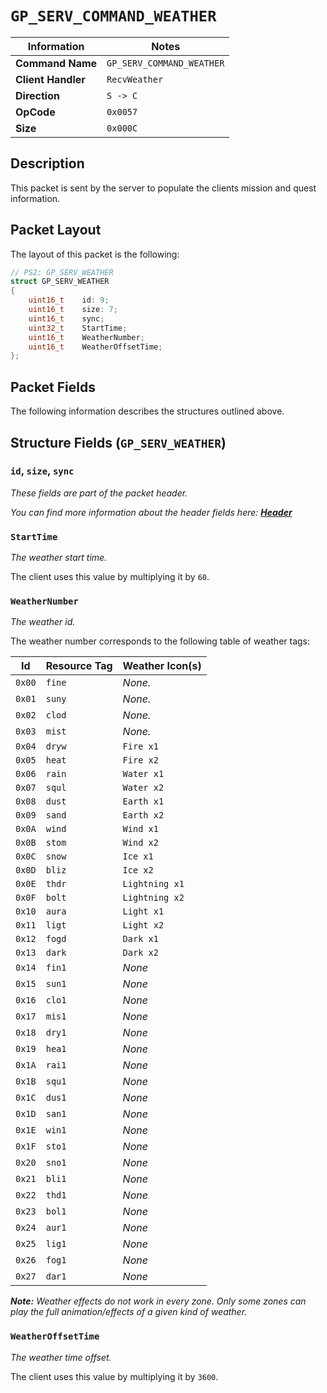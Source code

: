 # `GP_SERV_COMMAND_WEATHER`

| Information               | Notes |
|---                        |---    |
| **Command Name**          | `GP_SERV_COMMAND_WEATHER` |
| **Client Handler**        | `RecvWeather` |
| **Direction**             | `S -> C` |
| **OpCode**                | `0x0057` |
| **Size**                  | `0x000C` |

## Description

This packet is sent by the server to populate the clients mission and quest information.

## Packet Layout

The layout of this packet is the following:

```cpp
// PS2: GP_SERV_WEATHER
struct GP_SERV_WEATHER
{
    uint16_t    id: 9;
    uint16_t    size: 7;
    uint16_t    sync;
    uint32_t    StartTime;
    uint16_t    WeatherNumber;
    uint16_t    WeatherOffsetTime;
};
```

## Packet Fields

The following information describes the structures outlined above.

## Structure Fields (`GP_SERV_WEATHER`)

### `id`, `size`, `sync`

_These fields are part of the packet header._

_You can find more information about the header fields here: [**Header**](/world/HEADER.md)_

### `StartTime`

_The weather start time._

The client uses this value by multiplying it by `60`.

### `WeatherNumber`

_The weather id._

The weather number corresponds to the following table of weather tags:

| Id | Resource Tag | Weather Icon(s) |
| --- | --- | --- |
| `0x00` | `fine` | _None._ |
| `0x01` | `suny` | _None._ |
| `0x02` | `clod` | _None._ |
| `0x03` | `mist` | _None._ |
| `0x04` | `dryw` | `Fire x1` |
| `0x05` | `heat` | `Fire x2` |
| `0x06` | `rain` | `Water x1` |
| `0x07` | `squl` | `Water x2` |
| `0x08` | `dust` | `Earth x1` |
| `0x09` | `sand` | `Earth x2` |
| `0x0A` | `wind` | `Wind x1` |
| `0x0B` | `stom` | `Wind x2` |
| `0x0C` | `snow` | `Ice x1` |
| `0x0D` | `bliz` | `Ice x2` |
| `0x0E` | `thdr` | `Lightning x1` |
| `0x0F` | `bolt` | `Lightning x2` |
| `0x10` | `aura` | `Light x1` |
| `0x11` | `ligt` | `Light x2` |
| `0x12` | `fogd` | `Dark x1` |
| `0x13` | `dark` | `Dark x2` |
| `0x14` | `fin1` | _None_ |
| `0x15` | `sun1` | _None_ |
| `0x16` | `clo1` | _None_ |
| `0x17` | `mis1` | _None_ |
| `0x18` | `dry1` | _None_ |
| `0x19` | `hea1` | _None_ |
| `0x1A` | `rai1` | _None_ |
| `0x1B` | `squ1` | _None_ |
| `0x1C` | `dus1` | _None_ |
| `0x1D` | `san1` | _None_ |
| `0x1E` | `win1` | _None_ |
| `0x1F` | `sto1` | _None_ |
| `0x20` | `sno1` | _None_ |
| `0x21` | `bli1` | _None_ |
| `0x22` | `thd1` | _None_ |
| `0x23` | `bol1` | _None_ |
| `0x24` | `aur1` | _None_ |
| `0x25` | `lig1` | _None_ |
| `0x26` | `fog1` | _None_ |
| `0x27` | `dar1` | _None_ |

_**Note:** Weather effects do not work in every zone. Only some zones can play the full animation/effects of a given kind of weather._

### `WeatherOffsetTime`

_The weather time offset._

The client uses this value by multiplying it by `3600`.
